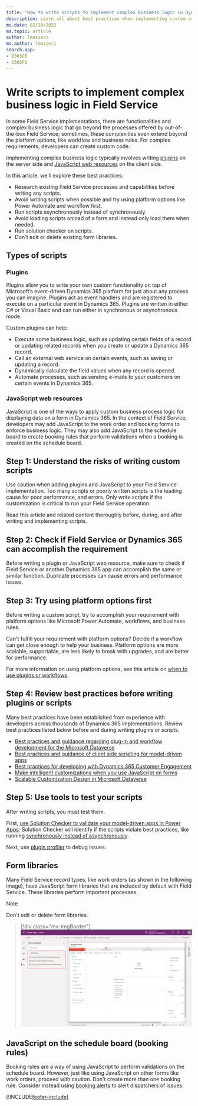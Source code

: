 ```yaml
---
title: "How to write scripts to implement complex business logic in Dynamics 365 Field Service | MicrosoftDocs"
description: Learn all about best practices when implementing custom scripts in Dynamics 365 Field Service.
ms.date: 02/18/2022
ms.topic: article
author: lmasieri
ms.author: lmasieri
search.app:
- D365CE
- D365FS
---
```


# Write scripts to implement complex business logic in Field Service

In some Field Service implementations, there are functionalities and complex business logic that go beyond the processes offered by out-of-the-box Field Service; sometimes, these complexities even extend beyond the platform options, like workflow and business rules. For complex requirements, developers can create custom code.

Implementing complex business logic typically involves writing [plugins](/powerapps/developer/data-platform/plug-ins) on the server side and [JavaScript web resources](/dynamics365/customerengagement/on-premises/developer/clientapi/client-scripting?view=op-9-1&preserve-view=true) on the client side.  

In this article, we'll explore these best practices:

- Research existing Field Service processes and capabilities before writing any scripts.
- Avoid writing scripts when possible and try using platform options like Power Automate and workflow first.
- Run scripts asynchronously instead of synchronously.
- Avoid loading scripts onload of a form and instead only load them when needed.
- Run solution checker on scripts.
- Don't edit or delete existing form libraries.

## Types of scripts

### Plugins

Plugins allow you to write your own custom functionality on top of Microsoft’s event-driven Dynamics 365 platform for just about any process you can imagine. Plugins act as event handlers and are registered to execute on a particular event in Dynamics 365. Plugins are written in either C# or Visual Basic and can run either in synchronous or asynchronous mode.

Custom plugins can help:

- Execute some business logic, such as updating certain fields of a record or updating related records when you create or update a Dynamics 365 record.
- Call an external web service on certain events, such as saving or updating a record.
- Dynamically calculate the field values when any record is opened.
- Automate processes, such as sending e-mails to your customers on certain events in Dynamics 365.

### JavaScript web resources

JavaScript is one of the ways to apply custom business process logic for displaying data on a form in Dynamics 365. In the context of Field Service, developers may add JavaScript to the work order and booking forms to enforce business logic. They may also add JavaScript to the schedule board to create booking rules that perform validations when a booking is created on the schedule board.

## Step 1: Understand the risks of writing custom scripts

Use caution when adding plugins and JavaScript to your Field Service implementation. Too many scripts or poorly written scripts is the leading cause for poor performance, and errors. Only write scripts if the customization is critical to run your Field Service operation. 

Read this article and related content thoroughly before, during, and after writing and implementing scripts.

## Step 2: Check if Field Service or Dynamics 365 can accomplish the requirement

Before writing a plugin or JavaScript web resource, make sure to check if Field Service or another Dynamics 365 app can accomplish the same or similar function. Duplicate processes can cause errors and performance issues.

## Step 3: Try using platform options first

Before writing a custom script, try to accomplish your requirement with platform options like Microsoft Power Automate, workflows, and business rules. 

Can't fulfill your requirement with platform options? Decide if a workflow can get close enough to help your business. Platform options are more scalable, supportable, are less likely to break with upgrades, and are better for performance.

For more information on using platform options, see this article on [when to use plugins or workflows](/dynamics365/customerengagement/on-premises/developer/best-practices-sdk?view=op-9-1&preserve-view=true#when-to-use-plug-ins-vs-workflow).

## Step 4: Review best practices before writing plugins or scripts

Many best practices have been established from experience with developers across thousands of Dynamics 365 implementations. Review best practices listed below before and during writing plugins or scripts. 

- [Best practices and guidance regarding plug-in and workflow development for the Microsoft Dataverse](/powerapps/developer/data-platform/best-practices/business-logic/)
- [Best practices and guidance of client side scripting for model-driven apps](/powerapps/developer/model-driven-apps/best-practices/business-logic/)
- [Best practices for developing with Dynamics 365 Customer Engagement](/dynamics365/customerengagement/on-premises/developer/best-practices-sdk?view=op-9-1&preserve-view=true)
- [Make intelligent customizations when you use JavaScript on forms](/powerapps/maker/model-driven-apps/design-performant-forms#javascript-customization)
- [Scalable Customization Design in Microsoft Dataverse](/powerapps/developer/data-platform/scalable-customization-design/overview)

## Step 5: Use tools to test your scripts

After writing scripts, you must test them.

First, [use Solution Checker to validate your model-driven apps in Power Apps](/powerapps/maker/data-platform/use-powerapps-checker). Solution Checker will identify if the scripts violate best practices, like running [synchronously instead of asynchronously](/dynamics365/customerengagement/on-premises/developer/best-practices-sdk?view=op-9-1&preserve-view=true#when-to-use-plug-ins-vs-workflow).

Next, use [plugin profiler](/powerapps/developer/data-platform/tutorial-debug-plug-in?tabs=prt) to debug issues.

## Form libraries

Many Field Service record types, like work orders (as shown in the following image), have JavaScript form libraries that are included by default with Field Service. These libraries perform important processes.

> [!Note]
> Don't edit or delete form libraries.

> [!div class="mx-imgBorder"]
> ![Power Apps form showing a work order.](./media/customization-form-libraries.png)

## JavaScript on the schedule board (booking rules)

Booking rules are a way of using JavaScript to perform validations on the schedule board. However, just like using JavaScript on other forms like work orders, proceed with caution. Don't create more than one booking rule. Consider instead using [booking alerts](booking-alert.md) to alert dispatchers of issues.

[!INCLUDE[footer-include](../includes/footer-banner.md)]
